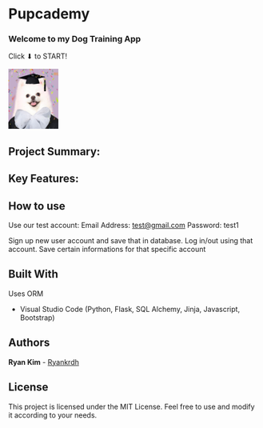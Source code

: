 # Pupcademy

### Welcome to my Dog Training App

Click ⬇ to START!<br><br>
<a href="http://ryankrdh.pythonanywhere.com"><img src="website/static/assets/a-melo-graduation.jpg" width="100" height="120"></a>

## Project Summary:

## Key Features:

## How to use

Use our test account:
Email Address: test@gmail.com
Password: test1

Sign up new user account and save that in database.
Log in/out using that account.
Save certain informations for that specific account

## Built With

Uses ORM

- Visual Studio Code (Python, Flask, SQL Alchemy, Jinja, Javascript, Bootstrap)

## Authors

**Ryan Kim** - [Ryankrdh](https://github.com/ryankrdh)

## License

This project is licensed under the MIT License. Feel free to use and modify it according to your needs.
